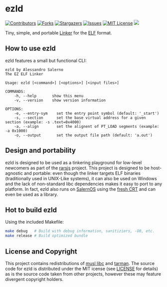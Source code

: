 # ezld
[contributors-shield]: https://img.shields.io/github/contributors/Alessandro-Salerno/ezld.svg?style=flat-square
[contributors-url]: https://github.com/Alessandro-Salerno/ezld/graphs/contributors
[forks-shield]: https://img.shields.io/github/forks/Alessandro-Salerno/ezld.svg?style=flat-square
[forks-url]: https://github.com/Alessandro-Salerno/ezld/network/members
[stars-shield]: https://img.shields.io/github/stars/Alessandro-Salerno/ezld.svg?style=flat-square
[stars-url]: https://github.com/Alessandro-Salerno/ezld/stargazers
[issues-shield]: https://img.shields.io/github/issues/Alessandro-Salerno/ezld.svg?style=flat-square
[issues-url]: https://github.com/Alessandro-Salerno/ezld/issues
[license-shield]: https://img.shields.io/github/license/Alessandro-Salerno/ezld.svg?style=flat-square
[license-url]: https://github.com/Alessandro-Salerno/ezld/blob/master/LICENSE.txt

[![Contributors][contributors-shield]][contributors-url]
[![Forks][forks-shield]][forks-url]
[![Stargazers][stars-shield]][stars-url]
[![Issues][issues-shield]][issues-url]
[![MIT License][license-shield]][license-url]
![](https://tokei.rs/b1/github/Alessandro-Salerno/ezld)

Tiny, simple, and portable [Linker](https://en.wikipedia.org/wiki/Linker_(computing)) for the [ELF](https://en.wikipedia.org/wiki/Executable_and_Linkable_Format) format.

## How to use ezld
ezld features a small but functional CLI:
```
ezld by Alessandro Salerno
The EZ ELF Linker

Usage: ezld [<command>] [<options>] [<input files>]

COMMANDS:
    -h, --help       show this menu
    -v, --version    show version information

OPTIONS:
    -e, --entry-sym    set the entry point symbol (default: '_start')
    -s, --section      set the base virtual address for a given section (example: -s .text=0x4000)
    -a, --align        set the alignent of PT_LOAD segments (example: -a 0x1000)
    -o, --output       set the output file path (default: 'a.out')
```

## Design and portability
ezld is designed to be used as a tinkering playground for low-level newcomers as part of the [rarsjs]() project. This project is designed to be host-agnostic and portable: even though the linker targets ELF binaries (traditionally used in UNIX-Like systems), it can also be used on
Windows and the lack of non-standard libc dependencies makes it easy to port to any platform. In fact, ezld also runs on [SalernOS](https://github.com/Alessandro-Salerno/SalernOS-Kernel) using the [fresh CRT](https://githuh.com/Alessandro-Salerno/fresh) and can even be used as a library.

## Hot to build ezld
Using the included Makefile:
```bash
make debug   # Build with debug information, sanitiziers, -O0, etc.
make release # Build optimized bundle
```

## License and Copyright
This project contains redistributions of [musl libc](https://musl.libc.org/) and [tarman](https://github.com/Alessandro-Salerno/tarman). The source code for ezld is distributed under the MIT icense (see [LICENSE](LICENSE) for details) as is the source code taken from other projects, however
these may feature divergent copyright holders.


